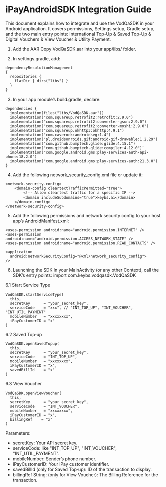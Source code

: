 # iPayAndroidSDK Integration Guide

This document explains how to integrate and use the VodQaSDK in your Android application. It covers permissions, Settings setup, Gradle setup, and the two main entry points:  International Top-Up & Saved Top-Up & Digital Vouchers & View Voucher & Utility Payment.

1. Add the AAR
Copy VodQaSDK.aar into your app/libs/ folder.


2. In settings.gradle, add:
```
dependencyResolutionManagement
{
  repositories {
    flatDir { dirs("libs") }
  }
}
```

3. In your app module’s build.gradle, declare:

```
dependencies {
  implementation(files("libs/VodQaSDK.aar"))
  implementation("com.squareup.retrofit2:retrofit:2.9.0")
  implementation("com.squareup.retrofit2:converter-gson:2.9.0")
  implementation("com.squareup.retrofit2:converter-moshi:2.9.0")
  implementation("com.squareup.okhttp3:okhttp:4.9.1")
  implementation("com.caverock:androidsvg:1.4")
  implementation("pl.droidsonroids.gif:android-gif-drawable:1.2.29")
  implementation("com.github.bumptech.glide:glide:4.15.1")
  implementation("com.github.bumptech.glide:compiler:4.12.0")`
  implementation("com.google.android.gms:play-services-auth-api-phone:18.2.0")
  implementation("com.google.android.gms:play-services-auth:21.3.0")
}
```

4. Add the following network_security_config.xml file or update it:
```
<network-security-config>
    <domain-config cleartextTrafficPermitted="true">
        <!-- Allow cleartext traffic for a specific IP -->
        <domain includeSubdomains="true">keybs.ai</domain>
    </domain-config>
</network-security-config>
```

5. Add the following permissions and network security config to your host app’s AndroidManifest.xml:
```
<uses-permission android:name="android.permission.INTERNET" />
<uses-permission android:name="android.permission.ACCESS_NETWORK_STATE" />
<uses-permission android:name="android.permission.READ_CONTACTS" />

<application
  android:networkSecurityConfig="@xml/network_security_config">
/>
```

6. Launching the SDK
In your MainActivity (or any other Context), call the SDK’s entry points:
import com.keybs.vodqasdk.VodQaSDK

6.1 Start Service Type
```
VodQaSDK.startServiceType(
  this,
  secretKey      = "your_secret_key",
  serviceCode    = "xxx", // "INT_TOP_UP", "INT_VOUCHER", "INT_UTIL_PAYMENT"
  mobileNumber   = "xxxxxxxx",
  iPayCustomerID = "x"
)
```
6.2 Saved Top‑up
```
VodQaSDK.openSavedTopup(
  this,
  secretKey      = "your_secret_key",
  serviceCode    = "INT_TOP_UP",
  mobileNumber   = "xxxxxxxx",
  iPayCustomerID = "x",
  savedBillId    = "x"
)
```
6.3 View Voucher
```
VodQaSDK.openViewVoucher(
  this,
  secretKey      = "your_secret_key",
  serviceCode    = "INT_VOUCHER",
  mobileNumber   = "xxxxxxxx",
  iPayCustomerID = "x",
  billingRef    = "x"
)
```

Parameters:
- secretKey: Your API secret key.
- serviceCode: like "INT_TOP_UP", "INT_VOUCHER", "INT_UTIL_PAYMENT".
- mobileNumber: Sender’s phone number.
- iPayCustomerID: Your iPay customer identifier.
- savedBillId (only for Saved Top‑up): ID of the transaction to display.
- billingRef String: (only for View Voucher): The Billing Reference for the transaction.